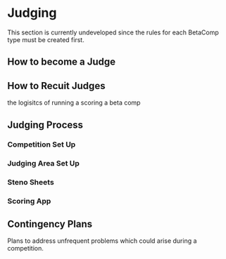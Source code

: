 # Judging

This section is currently undeveloped since the rules for each BetaComp type must be created first.

## How to become a Judge 

## How to Recuit Judges

the logisitcs of running a scoring a beta comp

## Judging Process

### Competition Set Up

### Judging Area Set Up

### Steno Sheets

### Scoring App


## Contingency Plans

Plans to address unfrequent problems which could arise during a competition.




